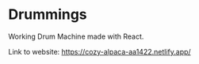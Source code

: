 # Drummings

Working Drum Machine made with React.

Link to website: https://cozy-alpaca-aa1422.netlify.app/
